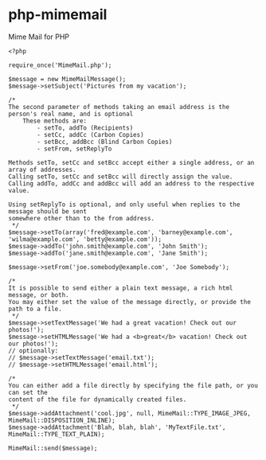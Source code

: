 php-mimemail
============

Mime Mail for PHP

    <?php

    require_once('MimeMail.php');

    $message = new MimeMailMessage();
    $message->setSubject('Pictures from my vacation');

    /*
    The second parameter of methods taking an email address is the person's real name, and is optional
    	These methods are:
    		- setTo, addTo (Recipients)
    		- setCc, addCc (Carbon Copies)
    		- setBcc, addBcc (Blind Carbon Copies)
    		- setFrom, setReplyTo

    Methods setTo, setCc and setBcc accept either a single address, or an array of addresses.
    Calling setTo, setCc and setBcc will directly assign the value.
    Calling addTo, addCc and addBcc will add an address to the respective value.

    Using setReplyTo is optional, and only useful when replies to the message should be sent
    somewhere other than to the from address.
     */
    $message->setTo(array('fred@example.com', 'barney@example.com', 'wilma@example.com', 'betty@example.com'));
    $message->addTo('john.smith@example.com', 'John Smith');
    $message->addTo('jane.smith@example.com', 'Jane Smith');

    $message->setFrom('joe.somebody@example.com', 'Joe Somebody');

    /*
    It is possible to send either a plain text message, a rich html message, or both.
    You may either set the value of the message directly, or provide the path to a file.
     */
    $message->setTextMessage('We had a great vacation! Check out our photos!');
    $message->setHTMLMessage('We had a <b>great</b> vacation! Check out our photos!');
    // optionally:
    // $message->setTextMessage('email.txt');
    // $message->setHTMLMessage('email.html');

    /*
    You can either add a file directly by specifying the file path, or you can set the
    content of the file for dynamically created files.
     */
    $message->addAttachment('cool.jpg', null, MimeMail::TYPE_IMAGE_JPEG, MimeMail::DISPOSITION_INLINE);
    $message->addAttachment('Blah, blah, blah', 'MyTextFile.txt', MimeMail::TYPE_TEXT_PLAIN);

    MimeMail::send($message);
